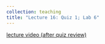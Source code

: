 ```yaml
---
collection: teaching
title: "Lecture 16: Quiz 1; Lab 6"
---
```


[lecture video (after quiz review)](https://youtu.be/xs20ZKEdWtw)
